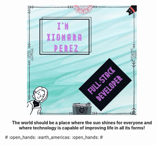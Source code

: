 <p align="center">
  <img with="500" height=360 src="https://github.com/xioperez01/xioperez01/blob/master/imagen.gif" alt="portada" border="0">
</p>

<p style="font-weight: bold; text-align: center; font-style: oblique: font-size: 30px;" >The world should be a place where the sun shines for everyone and where technology is capable of improving life in all its forms!</p>
# :open_hands: :earth_americas: :open_hands: #

